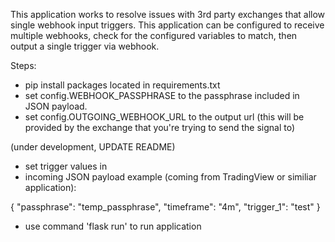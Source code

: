 This application works to resolve issues with 3rd party exchanges that allow single webhook input triggers.  This application can be configured to receive multiple webhooks, check for the configured variables to match, then output a single trigger via webhook.

Steps:
- pip install packages located in requirements.txt
- set config.WEBHOOK_PASSPHRASE to the passphrase included in JSON payload.
- set config.OUTGOING_WEBHOOK_URL to the output url (this will be provided by the exchange that you're trying to send the signal to)

(under development, UPDATE README)
- set trigger values in 
- incoming JSON payload example (coming from TradingView or similiar application):

{
    "passphrase": "temp_passphrase",
    "timeframe": "4m",
    "trigger_1": "test"
}

- use command 'flask run' to run application